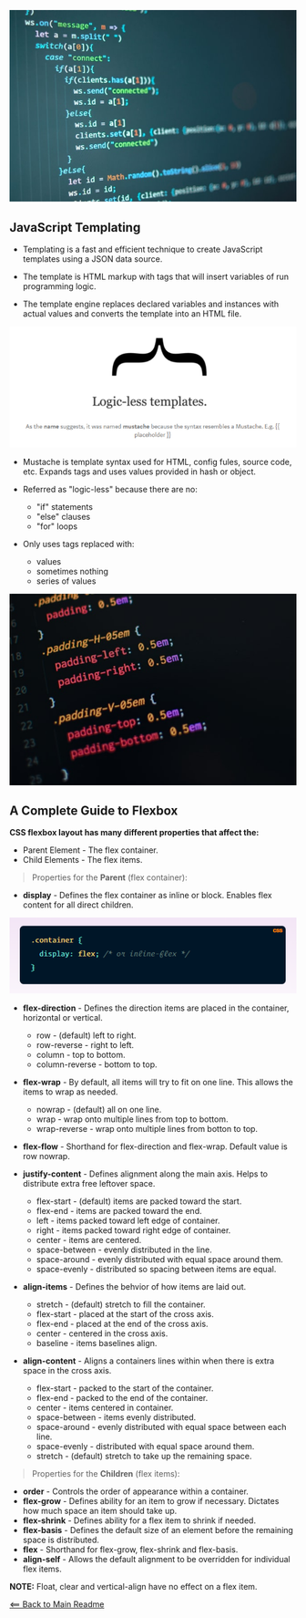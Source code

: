 ![Alt Text](img/javascript-image.jpg)

## JavaScript Templating

- Templating is a fast and efficient technique to create JavaScript templates using a JSON data source. 

- The template is HTML markup with tags that will insert variables of run programming logic. 

- The template engine replaces declared variables and instances with actual values and converts the template into an HTML file. 

![mustache.js](img/mustache.PNG)

- Mustache is template syntax used for HTML, config fules, source code, etc. Expands tags and uses values provided in hash or object.

- Referred as "logic-less" because there are no:
  - "if" statements
  - "else" clauses
  - "for" loops

- Only uses tags replaced with:
  - values
  - sometimes nothing
  - series of values

![Alt Text](img/css-image.jpg)

## A Complete Guide to Flexbox

**CSS flexbox layout has many different properties that affect the:**
  - Parent Element - The flex container.
  - Child Elements - The flex items.

> Properties for the **Parent** (flex container):

- **display** - Defines the flex container as inline or block. Enables flex content for all direct children. 

![Flexbox](img/flex-display.PNG)

- **flex-direction** - Defines the direction items are placed in the container, horizontal or vertical.
    - row - (default) left to right.
    - row-reverse - right to left.
    - column - top to bottom.
    - column-reverse - bottom to top.

- **flex-wrap** - By default, all items will try to fit on one line. This allows the items to wrap as needed.
    - nowrap - (default) all on one line.
    - wrap - wrap onto multiple lines from top to bottom.
    - wrap-reverse - wrap onto multiple lines from botton to top.

- **flex-flow** - Shorthand for flex-direction and flex-wrap. Default value is row nowrap.

- **justify-content** - Defines alignment along the main axis. Helps to distribute extra free leftover space.
    - flex-start - (default) items are packed toward the start.
    - flex-end - items are packed toward the end.
    - left - items packed toward left edge of container.
    - right - items packed toward right edge of container.
    - center - items are centered.
    - space-between - evenly distributed in the line.
    - space-around - evenly distributed with equal space around them.
    - space-evenly - distributed so spacing between items are equal.

- **align-items** - Defines the behvior of how items are laid out.
    - stretch - (default) stretch to fill the container.
    - flex-start - placed at the start of the cross axis.
    - flex-end - placed at the end of the cross axis.
    - center - centered in the cross axis.
    - baseline - items baselines align.

- **align-content** - Aligns a containers lines within when there is extra space in the cross axis.
    - flex-start - packed to the start of the container.
    - flex-end - packed to the end of the container.
    - center - items centered in container.
    - space-between - items evenly distributed.
    - space-around - evenly distributed with equal space between each line.
    - space-evenly - distributed with equal space around them.
    - stretch - (default) stretch to take up the remaining space.

> Properties for the **Children** (flex items):

- **order** - Controls the order of appearance within a container.
- **flex-grow** - Defines ability for an item to grow if necessary. Dictates how much space an item should take up.
- **flex-shrink** - Defines ability for a flex item to shrink if needed.
- **flex-basis** - Defines the default size of an element before the remaining space is distributed.
- **flex** - Shorthand for flex-grow, flex-shrink and flex-basis.
- **align-self** - Allows the default alignment to be overridden for individual flex items.

**NOTE:** Float, clear and vertical-align have no effect on a flex item.


[<== Back to Main Readme](README.md)